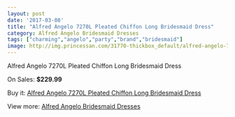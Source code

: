 ```yaml
---
layout: post
date: '2017-03-08'
title: "Alfred Angelo 7270L Pleated Chiffon Long Bridesmaid Dress"
category: Alfred Angelo Bridesmaid Dresses
tags: ["charming","angelo","party","brand","bridesmaid"]
image: http://img.princessan.com/31770-thickbox_default/alfred-angelo-7270l-pleated-chiffon-long-bridesmaid-dress.jpg
---
```

Alfred Angelo 7270L Pleated Chiffon Long Bridesmaid Dress

On Sales: **$229.99**
<a href="https://www.princessan.com/en/14459-alfred-angelo-7270l-pleated-chiffon-long-bridesmaid-dress.html"><amp-img layout="responsive" width="600" height="600" src="//img.princessan.com/31770-thickbox_default/alfred-angelo-7270l-pleated-chiffon-long-bridesmaid-dress.jpg" alt="Alfred Angelo 7270L Pleated Chiffon Long Bridesmaid Dress 0" /></a>
<a href="https://www.princessan.com/en/14459-alfred-angelo-7270l-pleated-chiffon-long-bridesmaid-dress.html"><amp-img layout="responsive" width="600" height="600" src="//img.princessan.com/31772-thickbox_default/alfred-angelo-7270l-pleated-chiffon-long-bridesmaid-dress.jpg" alt="Alfred Angelo 7270L Pleated Chiffon Long Bridesmaid Dress 1" /></a>
<a href="https://www.princessan.com/en/14459-alfred-angelo-7270l-pleated-chiffon-long-bridesmaid-dress.html"><amp-img layout="responsive" width="600" height="600" src="//img.princessan.com/31771-thickbox_default/alfred-angelo-7270l-pleated-chiffon-long-bridesmaid-dress.jpg" alt="Alfred Angelo 7270L Pleated Chiffon Long Bridesmaid Dress 2" /></a>

Buy it: [Alfred Angelo 7270L Pleated Chiffon Long Bridesmaid Dress](https://www.princessan.com/en/14459-alfred-angelo-7270l-pleated-chiffon-long-bridesmaid-dress.html "Alfred Angelo 7270L Pleated Chiffon Long Bridesmaid Dress")

View more: [Alfred Angelo Bridesmaid Dresses](https://www.princessan.com/en/106- "Alfred Angelo Bridesmaid Dresses")